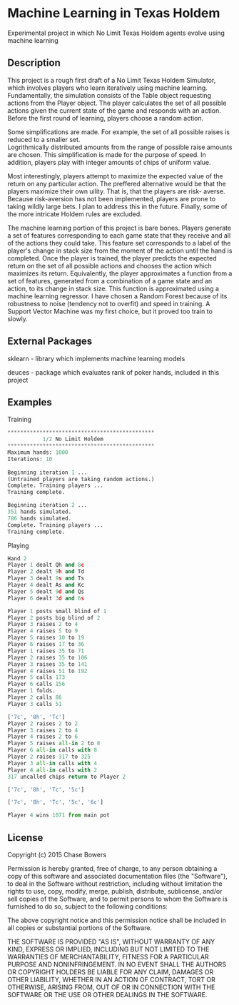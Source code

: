 Machine Learning  in Texas Holdem
========

Experimental project in which No Limit Texas Holdem agents evolve using machine learning

## Description

This project is a rough first draft of a No Limit Texas Holdem Simulator, which involves players who learn iteratively
using machine learning.  Fundamentally, the simulation consists of the Table object requesting actions from the
Player object.  The player calculates the set of all possible actions given the current state of the game and 
responds with an action. Before the first round of learning, players choose a random action.

Some simplifications are made. For example, the set of all possible raises is reduced to a smaller set.  
Logrithmically distributed amounts from the range of possible raise amounts are chosen.  This simplification is made
for the purpose of speed.  In addition, players play with integer amounts of chips of uniform value.

Most interestingly, players attempt to maximize the expected value of the return on any particular action.
The preffered alternative would be that the players maximize their own uility. That is, that the players are risk-
averse.  Because risk-aversion has not been implemented, players are prone to taking wildly large bets.  I plan to
address this in the future.  Finally, some of the more intricate Holdem rules are excluded.

The machine learning portion of this project is bare bones.  Players generate a set of features corresponding to
each game state that they receive and all of the actions they could take.  This feature set corresponds to a label of
the player's change in stack size from the moment of the action until the hand is completed.  Once the player is 
trained, the player predicts the expected return on the set of all possible actions and chooses the action which 
maximizes its return.  Equivalently, the player approximates a function from a set of features, generated from a 
combination of a game state and an action, to its change in stack size.  This function is approximated using a 
machine learning regressor.  I have chosen a Random Forest because of its robustness to noise (tendency not to 
overfit) and speed in training.  A Support Vector Machine was my first choice, but it proved too train to slowly.

## External Packages

sklearn - library which implements machine learning models

deuces - package which evaluates rank of poker hands, included in this project

## Examples

Training
```python
**********************************************
           1/2 No Limit Holdem             
**********************************************
Maximum hands: 1000
Iterations: 10
 
Beginning iteration 1 ...
(Untrained players are taking random actions.)
Complete. Training players ...
Training complete.

Beginning iteration 2 ...
351 hands simulated.
786 hands simulated.
Complete. Training players ...
Training complete.
```

Playing
```python
Hand 2
Player 1 dealt Qh and 8c
Player 2 dealt 9h and Td
Player 3 dealt 9s and Ts
Player 4 dealt As and Kc
Player 5 dealt 9d and Qs
Player 6 dealt 3d and 6s

Player 1 posts small blind of 1
Player 2 posts big blind of 2
Player 3 raises 2 to 4
Player 4 raises 5 to 9
Player 5 raises 10 to 19
Player 6 raises 17 to 36
Player 1 raises 35 to 71
Player 2 raises 35 to 106
Player 3 raises 35 to 141
Player 4 raises 51 to 192
Player 5 calls 173
Player 6 calls 156
Player 1 folds.
Player 2 calls 86
Player 3 calls 51

['7c', '8h', 'Tc']
Player 2 raises 2 to 2
Player 3 raises 2 to 4
Player 4 raises 2 to 6
Player 5 raises all-in 2 to 8
Player 6 all-in calls with 8
Player 2 raises 317 to 325
Player 3 all-in calls with 4
Player 4 all-in calls with 2
317 uncalled chips return to Player 2

['7c', '8h', 'Tc', '5c']

['7c', '8h', 'Tc', '5c', '6c']

Player 4 wins 1071 from main pot
```

## License

Copyright (c) 2015 Chase Bowers

Permission is hereby granted, free of charge, to any person obtaining a copy
of this software and associated documentation files (the "Software"), to deal
in the Software without restriction, including without limitation the rights
to use, copy, modify, merge, publish, distribute, sublicense, and/or sell
copies of the Software, and to permit persons to whom the Software is
furnished to do so, subject to the following conditions:

The above copyright notice and this permission notice shall be included in
all copies or substantial portions of the Software.

THE SOFTWARE IS PROVIDED "AS IS", WITHOUT WARRANTY OF ANY KIND, EXPRESS OR
IMPLIED, INCLUDING BUT NOT LIMITED TO THE WARRANTIES OF MERCHANTABILITY,
FITNESS FOR A PARTICULAR PURPOSE AND NONINFRINGEMENT. IN NO EVENT SHALL THE
AUTHORS OR COPYRIGHT HOLDERS BE LIABLE FOR ANY CLAIM, DAMAGES OR OTHER
LIABILITY, WHETHER IN AN ACTION OF CONTRACT, TORT OR OTHERWISE, ARISING FROM,
OUT OF OR IN CONNECTION WITH THE SOFTWARE OR THE USE OR OTHER DEALINGS IN
THE SOFTWARE.
